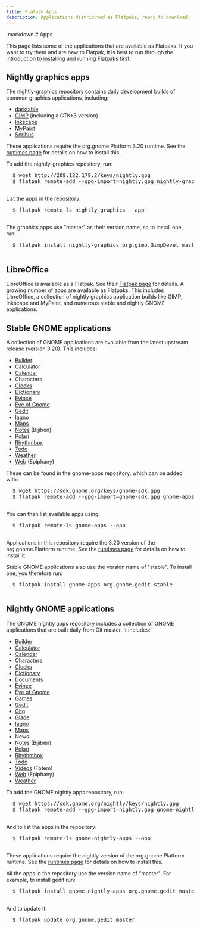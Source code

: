 ```yaml
---
title: Flatpak Apps
description: Applications distributed as Flatpaks, ready to download.
---
```

<section class=""><div class="container"><div class="row"><div class="col-lg-10 col-lg-offset-1">
:markdown
  # Apps
  
  This page lists some of the applications that are available as Flatpaks. If you want to try them and are new to Flatpak, it is best to run through the [introduction to installing and running Flatpaks](index.html#users) first.
  
  ## Nightly graphics apps

  The nightly-graphics repository contains daily development builds of common graphics applications, including:

  * [darktable](http://www.darktable.org/)
  * [GIMP](http://gimp.org) (including a GTK+3 version)
  * [Inkscape](http://inkscape.org)
  * [MyPaint](http://mypaint.org)
  * [Scribus](https://www.scribus.net/)

  These applications require the org.gnome.Platform 3.20 runtime. See the [runtimes page](runtimes.html) for details on how to install this.
  
  To add the nightly-graphics repository, run:

  <pre>
  <span class="unselectable">$ </span>wget http://209.132.179.2/keys/nightly.gpg
  <span class="unselectable">$ </span>flatpak remote-add --gpg-import=nightly.gpg nightly-graphics http://209.132.179.2/repo/
  </pre>

  List the apps in the repository:

  <pre>
  <span class="unselectable">$ </span>flatpak remote-ls nightly-graphics --app
  </pre>

  The graphics apps use "master" as their version name, so to install one, run:

  <pre>
  <span class="unselectable">$ </span>flatpak install nightly-graphics org.gimp.GimpDevel master
  </pre>

  ## LibreOffice

  LibreOffice is available as a Flatpak. See their [Flatpak page](http://www.libreoffice.org/download/flatpak/) for details.
  A growing number of apps are available as Flatpaks. This includes LibreOffice, a collection of nightly graphics application builds like GIMP, Inkscape and MyPaint, and numerous stable and nightly GNOME applications.

  ## Stable GNOME applications

  A collection of GNOME applications are available from the latest upstream release (version 3.20). This includes:

  * [Builder](https://wiki.gnome.org/Apps/Builder)
  * [Calculator](https://wiki.gnome.org/Apps/Calculator)
  * [Calendar](https://wiki.gnome.org/Apps/Calendar)
  * Characters
  * [Clocks](https://wiki.gnome.org/Apps/Clocks)
  * [Dictionary](https://wiki.gnome.org/Apps/Dictionary)
  * [Evince](https://wiki.gnome.org/Apps/Evince)
  * [Eye of Gnome](https://wiki.gnome.org/Apps/EyeOfGnome)
  * [Gedit](https://wiki.gnome.org/Apps/Gedit)
  * [Iagno](https://wiki.gnome.org/Apps/Iagno)
  * [Maps](https://wiki.gnome.org/Apps/Maps)
  * [Notes](https://wiki.gnome.org/Apps/Bijiben) (Bijiben)
  * [Polari](https://wiki.gnome.org/Apps/Polari)
  * [Rhythmbox](https://wiki.gnome.org/Apps/Rhythmbox)
  * [Todo](https://wiki.gnome.org/Apps/Todo)
  * [Weather](https://wiki.gnome.org/Apps/Weather)
  * [Web](https://wiki.gnome.org/Apps/Epiphany) (Epiphany)

  These can be found in the gnome-apps repository, which can be added with:

  <pre>
  <span class="unselectable">$ </span>wget https://sdk.gnome.org/keys/gnome-sdk.gpg
  <span class="unselectable">$ </span>flatpak remote-add --gpg-import=gnome-sdk.gpg gnome-apps https://sdk.gnome.org/repo-apps/
  </pre>

  You can then list available apps using:

  <pre>
  <span class="unselectable">$ </span>flatpak remote-ls gnome-apps --app
  </pre>

  Applications in this repository require the 3.20 version of the org.gnome.Platform runtime. See the [runtimes page](runtimes.html) for details on how to install it.

  Stable GNOME applications also use the version name of "stable". To install one, you therefore run:

  <pre>
  <span class="unselectable">$ </span>flatpak install gnome-apps org.gnome.gedit stable
  </pre>

  ## Nightly GNOME applications

  The GNOME nightly apps repository includes a collection of GNOME applications that are built daily from Git master. It includes:

  * [Builder](https://wiki.gnome.org/Apps/Builder)
  * [Calculator](https://wiki.gnome.org/Apps/Calculator)
  * [Calendar](https://wiki.gnome.org/Apps/Calendar)
  * Characters
  * [Clocks](https://wiki.gnome.org/Apps/Clocks)
  * [Dictionary](https://wiki.gnome.org/Apps/Dictionary)
  * [Documents](https://wiki.gnome.org/Apps/Documents)
  * [Evince](https://wiki.gnome.org/Apps/Evince)
  * [Eye of Gnome](https://wiki.gnome.org/Apps/EyeOfGnome)
  * [Games](https://wiki.gnome.org/Apps/Games)
  * [Gedit](https://wiki.gnome.org/Apps/Gedit)
  * [Gitg](https://wiki.gnome.org/Apps/Gitg)
  * [Glade](https://wiki.gnome.org/Apps/Glade)
  * [Iagno](https://wiki.gnome.org/Apps/Iagno)
  * [Maps](https://wiki.gnome.org/Apps/Maps)
  * News
  * [Notes](https://wiki.gnome.org/Apps/Bijiben) (Bijiben)
  * [Polari](https://wiki.gnome.org/Apps/Polari)
  * [Rhythmbox](https://wiki.gnome.org/Apps/Rhythmbox)
  * [Todo](https://wiki.gnome.org/Apps/Todo)
  * [Videos](https://wiki.gnome.org/Apps/Totem) (Totem)
  * [Web](https://wiki.gnome.org/Apps/Epiphany) (Epiphany)
  * [Weather](https://wiki.gnome.org/Apps/Weather)

  To add the GNOME nightly apps repository, run:

  <pre>
  <span class="unselectable">$ </span>wget https://sdk.gnome.org/nightly/keys/nightly.gpg
  <span class="unselectable">$ </span>flatpak remote-add --gpg-import=nightly.gpg gnome-nightly-apps https://sdk.gnome.org/nightly/repo-apps/
  </pre>

  And to list the apps in the repository:

  <pre>
  <span class="unselectable">$ </span>flatpak remote-ls gnome-nightly-apps --app
  </pre>

  These applications require the nightly version of the org.gnome.Platform runtime. See the [runtimes page](runtimes.html) for details on how to install this.
  
  All the apps in the repository use the version name of "master". For example, to install gedit run:

  <pre>
  <span class="unselectable">$ </span>flatpak install gnome-nightly-apps org.gnome.gedit master
  </pre>

  And to update it:

  <pre>
  <span class="unselectable">$ </span>flatpak update org.gnome.gedit master
  </pre>



</div></div></div></section>
